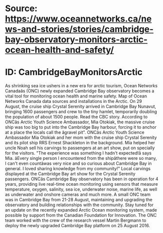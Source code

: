 # Source: https://www.oceannetworks.ca/news-and-stories/stories/cambridge-bay-observatory-monitors-arctic-ocean-health-and-safety/
# ID: CambridgeBayMonitorsArctic

As shrinking sea ice ushers in a new era for arctic tourism, Ocean Networks Canadaâs (ONC) newly expanded Cambridge Bay observatory becomes a vital tool for monitoring ocean health and marine safety.
Map of Ocean Networks Canada data sources and installations in the Arctic.
On 29 August, the cruise ship Crystal Serenity arrived in Cambridge Bay Nunavut, bringing 1600 passengers and crew to the tiny hamlet, temporarily doubling the population of about 1500 people. Read the CBC story.
According to ONCâs Arctic Youth Science Ambassador, Mia Otokiak, the massive cruise ship was too big to put into the Cambridge Bay harbour, forcing it to anchor at a place the locals call the âgravel pit".
ONCâs Arctic Youth Science Ambassador Mia Otokiak and her mom with the cruise ship Crystal Serenity and its pilot ship RRS Ernest Shackleton in the background.
Mia helped her uncle Noah sell his carvings to passengers at an art show, put on specially for the visitors. "The experience was something I hadn't expected!â says Mia. âEvery single person I encountered from the shipâthere were so many, I can't even countâwas very nice and so curious about Cambridge Bay in general. I loved sharing knowledge from my community!"
Local carvings displayed at the Cambridge Bay art show for the Crystal Serenity passengers.
ONCâs Cambridge Bay observatory has been in operation for 4 years, providing live real-time ocean monitoring using sensors that measure temperature, oxygen, salinity, sea ice, underwater noise, marine life, as well as underwater and onshore cameras and much more.
A small ONC team was in Cambridge Bay from 21-28 August, maintaining and upgrading the observatory and building relationships with the community. Stay tuned for an update on the recently expanded Arctic Ocean monitoring system, made possible by support from the Canadian Foundation for Innovation.
The ONC team worked with the crew of the research vessel Martin Bergmann to deploy the newly upgraded Cambridge Bay platform on 25 August 2016.